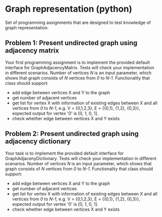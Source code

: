 # Graph representation (python)

Set of programming assignments that are designed to test knowledge of graph representation.

## Problem 1: Present undirected graph using adjacency matrix
Your first programming assignment is to implement the provided default interface for GraphAdjacencyMatrix. Tests will check your implementation in different scenarios. Number of vertices *N* is an input parameter, which shows that graph consists of *N* vertices from *0* to *N-1*.
Functionality that class should support:
* add edge between vertices X and Y to the graph
* get number of adjacent vertices
* get list for vertex X with information of existing edges between X and all vertices from *0* to *N-1*, e.g. V = {0,1,2,3}, E = {{0,1}, {1,2}, {0,3}}, expected output for vertex '0' is [0, 1, 0, 1].
* check whether edge between vertices X and Y exists

## Problem 2: Present undirected graph using adjacency dictionary
Your task is to implement the provided default interface for GraphAdjacenyDictionary. Tests will check your implementation in different scenarios. Number of vertices *N* is an input parameter, which shows that graph consists of *N* vertices from *0* to *N-1*.
Functionality that class should support:
* add edge between vertices X and Y to the graph
* get number of adjacent vertices
* get list for vertex X with information of existing edges between X and all vertices from *0* to *N-1*, e.g. V = {0,1,2,3}, E = {{0,1}, {1,2}, {0,3}}, expected output for vertex '0' is [0, 1, 0, 1].
* check whether edge between vertices X and Y exists